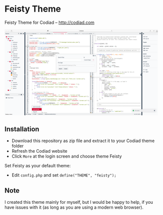 # Feisty Theme

Feisty Theme for Codiad – http://codiad.com

![Screenshot](https://github.com/tobx/Codiad-Theme-Feisty/blob/master/screen.png?raw=true)

## Installation

 - Download this repository as zip file and extract it to your Codiad theme folder
 - Refresh the Codiad website
 - Click `More` at the login screen and choose theme Feisty

Set Feisty as your default theme:

- Edit `config.php` and set `define("THEME", "feisty");`

## Note

I created this theme mainly for myself, but I would be happy to help, if you have issues with it (as long as you are using a modern web browser).
